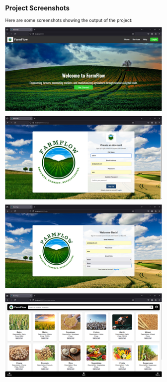 ## Project Screenshots

Here are some screenshots showing the output of the project:

![Home Page](Output_Screenshots/Home.png)

![Register Page](Output_Screenshots/Register.png)

![Login](Output_Screenshots/Login.png)

![Buyer](Output_Screenshots/Buyer.png)



